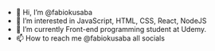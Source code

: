 - 👋 Hi, I’m @fabiokusaba
- 👀 I’m interested in JavaScript, HTML, CSS, React, NodeJS
- 🌱 I’m currently Front-end programming student at Udemy.
- 📫 How to reach me @fabiokusaba all socials

<!---
fabiokusaba/fabiokusaba is a ✨ special ✨ repository because its `README.md` (this file) appears on your GitHub profile.
You can click the Preview link to take a look at your changes.
--->
